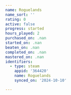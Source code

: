 ```yaml
---
name: Roguelands
name_sort: ''
rating: 0
active: false
progress: started
hours_played: 2
purchased_on: .nan
started_on: .nan
beaten_on: .nan
completed_on: .nan
mastered_on: .nan
identifiers:
  - type: steam
    appid: '364420'
    name: Roguelands
    synced_on: '2024-10-10'

---
```

